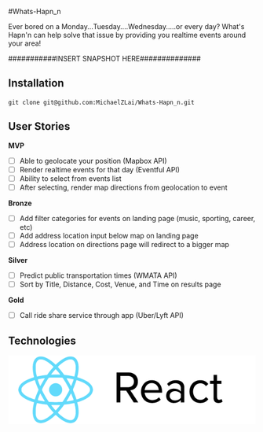 #Whats-Hapn_n

Ever bored on a Monday...Tuesday....Wednesday.....or every day? What's Hapn'n can help solve that issue by providing you realtime events around your area!

###########INSERT SNAPSHOT HERE##############

## Installation

```
git clone git@github.com:MichaelZLai/Whats-Hapn_n.git

```

## User Stories

**MVP**
- [ ] Able to geolocate your position (Mapbox API)
- [ ] Render realtime events for that day (Eventful API)
- [ ] Ability to select from events list
- [ ] After selecting, render map directions from geolocation to event

**Bronze**
- [ ] Add filter categories for events on landing page (music, sporting, career, etc)
- [ ] Add address location input below map on landing page
- [ ] Address location on directions page will redirect to a bigger map

**Silver**
- [ ] Predict public transportation times (WMATA API)
- [ ] Sort by Title, Distance, Cost, Venue, and Time on results page

**Gold**
- [ ] Call ride share service through app (Uber/Lyft API)


## Technologies
![react](./images/react.png)
